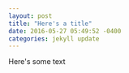 ```yaml
---
layout: post
title: "Here's a title"
date: 2016-05-27 05:49:52 -0400
categories: jekyll update
---
```


Here's some text

